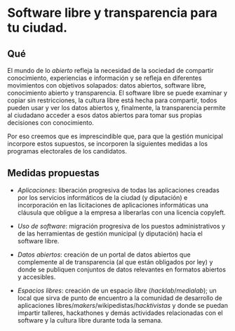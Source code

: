 # Software libre y transparencia para tu ciudad.

## Qué

El mundo de lo *abierto* refleja la necesidad de la sociedad de compartir conocimiento, experiencias e información y se refleja en diferentes movimientos con objetivos solapados: datos abiertos, software libre, conocimiento abierto y transparencia. El software libre se puede examinar y copiar sin restricciones, la cultura libre está hecha para compartir, todos pueden usar y ver los datos abiertos y, finalmente, la transparencia permite al ciudadano acceder a esos datos abiertos para tomar sus propias decisiones con conocimiento.

Por eso creemos que es imprescindible que, para que la gestión municipal incorpore estos supuestos, se incorporen la siguientes medidas a los programas electorales de los candidatos.

## Medidas propuestas

* *Aplicaciones*: liberación progresiva de todas las aplicaciones creadas por los servicios informáticos de la ciudad (y diputación) e incorporación en las licitaciones de aplicaciones informáticas una cláusula que obligue a la empresa a liberarlas con una licencia copyleft.

* *Uso de software*: migración progresiva de los puestos administrativos y de las herramientas de gestión municipal (y diputación) hacia el software libre.

* *Datos abiertos*: creación de un portal de datos abiertos que complemente al de transparencia (al que están obligados por ley) y donde se publiquen conjuntos de datos relevantes en formatos abiertos y accesibles.

* *Espacios libres*: creación de un espacio *libre* (*hacklab*/*medialab*); un local que sirva de punto de encuentro a la comunidad de desarrollo de aplicaciones libres/*makers*/wikipedistas/*hacktivistas* y donde se puedan impartir talleres, hackathones y demás actividades relacionadas con el software y la cultura libre durante toda la semana.


